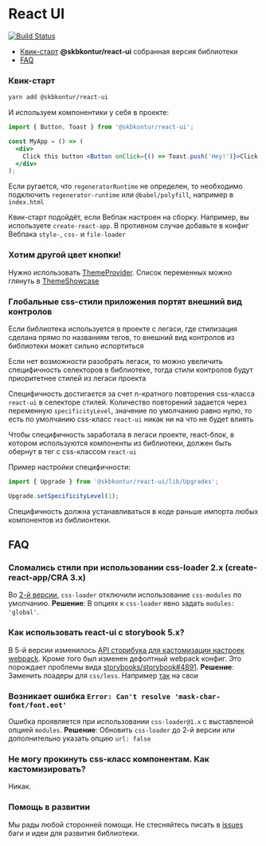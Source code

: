 # React UI

[![Build Status](https://tc.skbkontur.ru/app/rest/builds/buildType:FrontendInfrastructure_Packages_RunAll/statusIcon)](https://tc.skbkontur.ru/project.html?projectId=FrontendInfrastructure_Packages_ReactUI&tab=projectOverview)

- [Квик-старт](#Квик-старт) **@skbkontur/react-ui** собранная версия библиотеки
- [FAQ](#FAQ)

### <a name="Квик-старт"></a>Квик-старт

```bash
yarn add @skbkontur/react-ui
```

И используем компонентики у себя в проекте:

```jsx harmony static
import { Button, Toast } from '@skbkontur/react-ui';

const MyApp = () => (
  <div>
    Click this button <Button onClick={() => Toast.push('Hey!')}>Click me</Button>
  </div>
);
```

Если ругается, что `regeneratorRuntime` не определен, то необходимо подключить `regenerator-runtime` или `@babel/polyfill`, например в `index.html`

Квик-старт подойдёт, если Вебпак настроен на сборку. Например, вы используете `create-react-app`. В противном случае добавьте в конфиг Вебпака `style-`, `css-` и `file-loader`

### Хотим другой цвет кнопки!

Нужно использовать [ThemeProvider](https://tech.skbkontur.ru/react-ui/#/Customization/ThemeProvider). Список переменных можно глянуть в [ThemeShowcase](https://tech.skbkontur.ru/react-ui/#/Customization/ThemeShowcase)

### Глобальные css-стили приложения портят внешний вид контролов

Если библиотека используется в проекте с легаси, где стилизация сделана прямо по названиям тегов, то внешний вид контролов из библиотеки может сильно испортиться

Если нет возможности разобрать легаси, то можно увеличить специфичность селекторов в библиотеке, тогда стили контролов будут приоритетнее стилей из легаси проекта

Специфичность достигается за счет n-кратного повторения css-класса `react-ui` в селекторе стилей. Количество повторений задается через переменную `specificityLevel`, значение по умолчанию равно нулю, то есть по умолчанию css-класс `react-ui` никак ни на что не будет влиять

Чтобы специфичность заработала в легаси проекте, react-блок, в котором используются компоненты из библиотеки, должен быть обернут в тег с css-классом `react-ui`

Пример настройки специфичности:

```js static
import { Upgrade } from '@skbkontur/react-ui/lib/Upgrades';

Upgrade.setSpecificityLevel(1);
```

Специфичность должна устанавливаться в коде раньше импорта любых компонентов из библионтеки.

## <a name="FAQ"></a>FAQ

### Сломались стили при использовании css-loader 2.x (create-react-app/CRA 3.x)

Во [2-й версии](https://github.com/webpack-contrib/css-loader/releases/tag/v2.0.0), `css-loader` отключили использование `css-modules` по умолчанию.
**Решение**: В опциях к `css-loader` явно задать `modules: 'global'`.

### Как использовать react-ui с storybook 5.x?

В 5-й версии изменилось [API сторибука для кастомизации настроек webpack](https://github.com/storybooks/storybook/blob/v5.0.0/MIGRATION.md#webpack-config-simplifcation).
Кроме того был изменен дефолтный webpack конфиг. Это порождает проблемы вида [storybooks/storybook#4891](https://github.com/storybooks/storybook/issues/4891).
**Решение**: Заменить лоадеры для `css/less`. Например [так](https://github.com/storybooks/storybook/issues/6319#issuecomment-477852640) на свои

### Возникает ошибка `Error: Can't resolve 'mask-char-font/font.eot'`

Ошибка проявляется при использовании `css-loader@1.x` с выставленой опцией `modules`.
**Решение**: Обновить `css-loader` до 2-й версии или дополнительно указать опцию `url: false`

### Не могу прокинуть css-класс компонентам. Как кастомизировать?

Никак.

### Помощь в развитии

Мы рады любой сторонней помощи. Не стесняйтесь писать в [issues](https://github.com/skbkontur/retail-ui/issues)
баги и идеи для развития библиотеки.<br />
